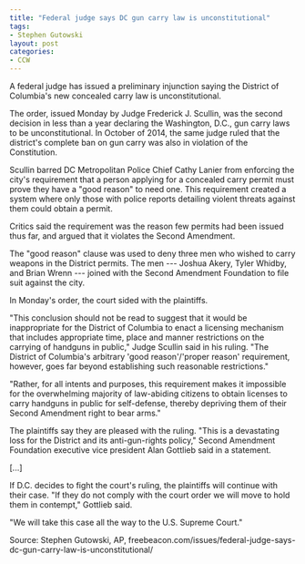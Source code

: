 ```yaml
---
title: "Federal judge says DC gun carry law is unconstitutional"
tags:
- Stephen Gutowski
layout: post
categories:
- CCW
---
```


A federal judge has issued a preliminary injunction saying the District of Columbia's new concealed carry law is unconstitutional.

The order, issued Monday by Judge Frederick J. Scullin, was the second decision in less than a year declaring the Washington, D.C., gun carry laws to be unconstitutional. In October of 2014, the same judge ruled that the district's complete ban on gun carry was also in violation of the Constitution.

Scullin barred DC Metropolitan Police Chief Cathy Lanier from enforcing the city's requirement that a person applying for a concealed carry permit must prove they have a "good reason" to need one. This requirement created a system where only those with police reports detailing violent threats against them could obtain a permit.

Critics said the requirement was the reason few permits had been issued thus far, and argued that it violates the Second Amendment.

The "good reason" clause was used to deny three men who wished to carry weapons in the District permits. The men --- Joshua Akery, Tyler Whidby, and Brian Wrenn --- joined with the Second Amendment Foundation to file suit against the city.

In Monday's order, the court sided with the plaintiffs.

"This conclusion should not be read to suggest that it would be inappropriate for the District of Columbia to enact a licensing mechanism that includes appropriate time, place and manner restrictions on the carrying of handguns in public," Judge Scullin said in his ruling. "The District of Columbia's arbitrary 'good reason'/'proper reason' requirement, however, goes far beyond establishing such reasonable restrictions."

"Rather, for all intents and purposes, this requirement makes it impossible for the overwhelming majority of law-abiding citizens to obtain licenses to carry handguns in public for self-defense, thereby depriving them of their Second Amendment right to bear arms."

The plaintiffs say they are pleased with the ruling. "This is a devastating loss for the District and its anti-gun-rights policy," Second Amendment Foundation executive vice president Alan Gottlieb said in a statement.

[...]

If D.C. decides to fight the court's ruling, the plaintiffs will continue with their case. "If they do not comply with the court order we will move to hold them in contempt," Gottlieb said.

"We will take this case all the way to the U.S. Supreme Court."

Source: Stephen Gutowski, AP, freebeacon.com/issues/federal-judge-says-dc-gun-carry-law-is-unconstitutional/
